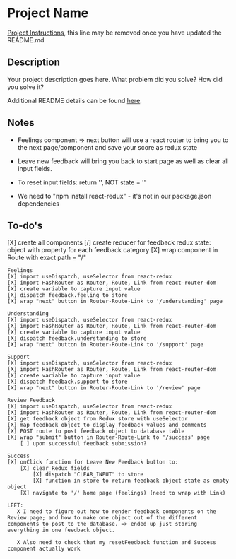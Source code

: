 # Project Name

[Project Instructions](./INSTRUCTIONS.md), this line may be removed once you have updated the README.md

## Description

Your project description goes here. What problem did you solve? How did you solve it?

Additional README details can be found [here](https://github.com/PrimeAcademy/readme-template/blob/master/README.md).

## Notes
- Feelings component => next button will use a react router to bring you to the next page/component and save your score as redux state

- Leave new feedback will bring you back to start page as well as clear all input fields.
- To reset input fields: return '', NOT state = ''
- We need to "npm install react-redux" - it's not in our package.json dependencies

## To-do's

[X] create all components
[/] create reducer for feedback redux state: object with property for each feedback category
[X] wrap <Feelings /> component in Route with exact path = "/"

    Feelings
    [X] import useDispatch, useSelector from react-redux
    [X] import HashRouter as Router, Route, Link from react-router-dom
    [X] create variable to capture input value
    [X] dispatch feedback.feeling to store
    [X] wrap "next" button in Router-Route-Link to '/understanding' page

    Understanding
    [X] import useDispatch, useSelector from react-redux
    [X] import HashRouter as Router, Route, Link from react-router-dom
    [X] create variable to capture input value
    [X] dispatch feedback.understanding to store
    [X] wrap "next" button in Router-Route-Link to '/support' page

    Support
    [X] import useDispatch, useSelector from react-redux
    [X] import HashRouter as Router, Route, Link from react-router-dom
    [X] create variable to capture input value
    [X] dispatch feedback.support to store
    [X] wrap "next" button in Router-Route-Link to '/review' page

    Review Feedback
    [X] import useDispatch, useSelector from react-redux
    [X] import HashRouter as Router, Route, Link from react-router-dom
    [X] get feedback object from Redux store with useSelector
    [X] map feedback object to display feedback values and comments
    [X] POST route to post feedback object to database table
    [X] wrap "submit" button in Router-Route-Link to '/success' page 
        [ ] upon successful feedback submission?

    Success
    [X] onClick function for Leave New Feedback button to:
        [X] clear Redux fields 
            [X] dispatch "CLEAR_INPUT" to store
            [X] function in store to return feedback object state as empty object
        [X] navigate to '/' home page (feelings) (need to wrap with Link)

    LEFT:
       X I need to figure out how to render feedback components on the Review page; and how to make one object out of the different components to post to the database. => ended up just storing everything in one feedback object.

       X Also need to check that my resetFeedback function and Success component actually work
